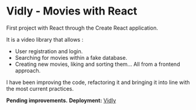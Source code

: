 # Vidly - Movies with React

First project with React through the Create React application.

It is a video library that allows :
- User registration and login.
- Searching for movies within a fake database.
- Creating new movies, liking and sorting them...
All from a frontend approach.

I have been improving the code, refactoring it and bringing it into line with the most current practices.


**Pending improvements.**
**Deployment:** [Vidly](https://movies-with-react-phi.vercel.app/movies)
